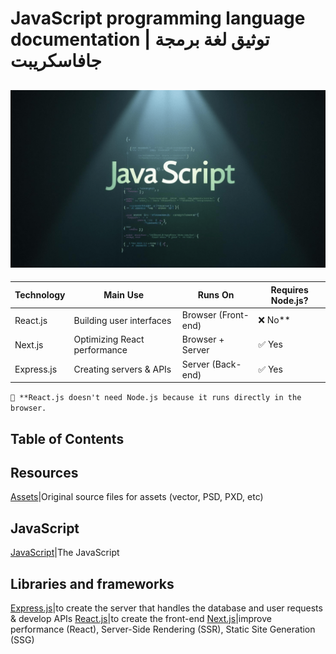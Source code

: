 # JavaScript programming language documentation | توثيق لغة برمجة جافاسكريبت

## ![javascript - 2025](/assets/images/JavaScript(75)-1.png)

|  Technology | Main Use | Runs On | Requires Node.js? |
|-------------|----------|---------|-------------------|
|React.js	|Building user interfaces |Browser (Front-end)|	❌ No**|
|Next.js	|Optimizing React performance |	Browser + Server |	✅ Yes |
|Express.js |	Creating servers & APIs	|Server (Back-end)	|✅ Yes

`📌 **React.js doesn't need Node.js because it runs directly in the browser.`

## Table of Contents

## Resources

[Assets](./assets)|Original source files for assets (vector, PSD, PXD, etc)

## JavaScript

[JavaScript](./JavaScript)|The JavaScript

## Libraries and frameworks

[Express.js](./Express.js)|to create the server that handles the database and user requests & develop APIs
[React.js](./React.js)|to create the front-end
[Next.js](./Next.js)|improve performance (React), Server-Side Rendering (SSR), Static Site Generation (SSG)
